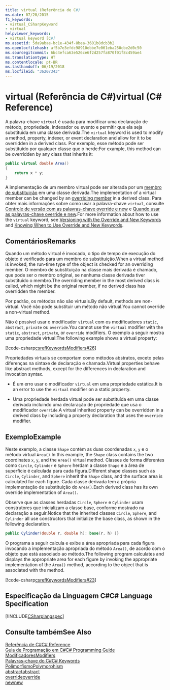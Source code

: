 ```yaml
---
title: virtual (Referência de C#)
ms.date: 07/20/2015
f1_keywords:
- virtual_CSharpKeyword
- virtual
helpviewer_keywords:
- virtual keyword [C#]
ms.assetid: 5da9abae-bc1e-434f-8bea-3601b8dcb3b2
ms.openlocfilehash: af5b7e3efdc98910ebbe7e061eba250cbe2d0c50
ms.sourcegitcommit: 6bc4efca63e526ce6f2d257fa870f01f8c459ae4
ms.translationtype: HT
ms.contentlocale: pt-BR
ms.lasthandoff: 06/19/2018
ms.locfileid: "36207343"
---
```

# <a name="virtual-c-reference"></a><span data-ttu-id="358ef-102">virtual (Referência de C#)</span><span class="sxs-lookup"><span data-stu-id="358ef-102">virtual (C# Reference)</span></span>
<span data-ttu-id="358ef-103">A palavra-chave `virtual` é usada para modificar uma declaração de método, propriedade, indexador ou evento e permitir que ela seja substituída em uma classe derivada.</span><span class="sxs-lookup"><span data-stu-id="358ef-103">The `virtual` keyword is used to modify a method, property, indexer, or event declaration and allow for it to be overridden in a derived class.</span></span> <span data-ttu-id="358ef-104">Por exemplo, esse método pode ser substituído por qualquer classe que o herde:</span><span class="sxs-lookup"><span data-stu-id="358ef-104">For example, this method can be overridden by any class that inherits it:</span></span>  
  
```csharp  
public virtual double Area()   
{  
    return x * y;  
}  
```  
  
 <span data-ttu-id="358ef-105">A implementação de um membro virtual pode ser alterada por um [membro de substituição](../../../csharp/language-reference/keywords/override.md) em uma classe derivada.</span><span class="sxs-lookup"><span data-stu-id="358ef-105">The implementation of a virtual member can be changed by an [overriding member](../../../csharp/language-reference/keywords/override.md) in a derived class.</span></span> <span data-ttu-id="358ef-106">Para obter mais informações sobre como usar a palavra-chave `virtual`, consulte [Controle de versão com as palavras-chave override e new](../../../csharp/programming-guide/classes-and-structs/versioning-with-the-override-and-new-keywords.md) e [Quando usar as palavras-chave override e new](../../../csharp/programming-guide/classes-and-structs/knowing-when-to-use-override-and-new-keywords.md).</span><span class="sxs-lookup"><span data-stu-id="358ef-106">For more information about how to use the `virtual` keyword, see [Versioning with the Override and New Keywords](../../../csharp/programming-guide/classes-and-structs/versioning-with-the-override-and-new-keywords.md) and [Knowing When to Use Override and New Keywords](../../../csharp/programming-guide/classes-and-structs/knowing-when-to-use-override-and-new-keywords.md).</span></span>  
  
## <a name="remarks"></a><span data-ttu-id="358ef-107">Comentários</span><span class="sxs-lookup"><span data-stu-id="358ef-107">Remarks</span></span>  
 <span data-ttu-id="358ef-108">Quando um método virtual é invocado, o tipo de tempo de execução do objeto é verificado para um membro de substituição.</span><span class="sxs-lookup"><span data-stu-id="358ef-108">When a virtual method is invoked, the run-time type of the object is checked for an overriding member.</span></span> <span data-ttu-id="358ef-109">O membro de substituição na classe mais derivada é chamado, que pode ser o membro original, se nenhuma classe derivada tiver substituído o membro.</span><span class="sxs-lookup"><span data-stu-id="358ef-109">The overriding member in the most derived class is called, which might be the original member, if no derived class has overridden the member.</span></span>  
  
 <span data-ttu-id="358ef-110">Por padrão, os métodos não são virtuais.</span><span class="sxs-lookup"><span data-stu-id="358ef-110">By default, methods are non-virtual.</span></span> <span data-ttu-id="358ef-111">Você não pode substituir um método não virtual.</span><span class="sxs-lookup"><span data-stu-id="358ef-111">You cannot override a non-virtual method.</span></span>  
  
 <span data-ttu-id="358ef-112">Não é possível usar o modificador `virtual` com os modificadores `static`, `abstract`, `private` ou `override`.</span><span class="sxs-lookup"><span data-stu-id="358ef-112">You cannot use the `virtual` modifier with the `static`, `abstract`, `private`, or `override` modifiers.</span></span> <span data-ttu-id="358ef-113">O exemplo a seguir mostra uma propriedade virtual:</span><span class="sxs-lookup"><span data-stu-id="358ef-113">The following example shows a virtual property:</span></span>  
  
 [!code-csharp[csrefKeywordsModifiers#26](../../../csharp/language-reference/keywords/codesnippet/CSharp/virtual_1.cs)]  
  
 <span data-ttu-id="358ef-114">Propriedades virtuais se comportam como métodos abstratos, exceto pelas diferenças na sintaxe de declaração e chamada.</span><span class="sxs-lookup"><span data-stu-id="358ef-114">Virtual properties behave like abstract methods, except for the differences in declaration and invocation syntax.</span></span>  
  
-   <span data-ttu-id="358ef-115">É um erro usar o modificador `virtual` em uma propriedade estática.</span><span class="sxs-lookup"><span data-stu-id="358ef-115">It is an error to use the `virtual` modifier on a static property.</span></span>  
  
-   <span data-ttu-id="358ef-116">Uma propriedade herdada virtual pode ser substituída em uma classe derivada incluindo uma declaração de propriedade que usa o modificador `override`.</span><span class="sxs-lookup"><span data-stu-id="358ef-116">A virtual inherited property can be overridden in a derived class by including a property declaration that uses the `override` modifier.</span></span>  
  
## <a name="example"></a><span data-ttu-id="358ef-117">Exemplo</span><span class="sxs-lookup"><span data-stu-id="358ef-117">Example</span></span>  
 <span data-ttu-id="358ef-118">Neste exemplo, a classe `Shape` contém as duas coordenadas `x`, `y` e o método virtual `Area()`.</span><span class="sxs-lookup"><span data-stu-id="358ef-118">In this example, the `Shape` class contains the two coordinates `x`, `y`, and the `Area()` virtual method.</span></span> <span data-ttu-id="358ef-119">Classes de forma diferentes como `Circle`, `Cylinder` e `Sphere` herdam a classe `Shape` e a área de superfície é calculada para cada figura.</span><span class="sxs-lookup"><span data-stu-id="358ef-119">Different shape classes such as `Circle`, `Cylinder`, and `Sphere` inherit the `Shape` class, and the surface area is calculated for each figure.</span></span> <span data-ttu-id="358ef-120">Cada classe derivada tem a própria implementação de substituição do `Area()`.</span><span class="sxs-lookup"><span data-stu-id="358ef-120">Each derived class has its own override implementation of `Area()`.</span></span>  
  
 <span data-ttu-id="358ef-121">Observe que as classes herdadas `Circle`, `Sphere` e `Cylinder` usam construtores que inicializam a classe base, conforme mostrado na declaração a seguir.</span><span class="sxs-lookup"><span data-stu-id="358ef-121">Notice that the inherited classes `Circle`, `Sphere`, and `Cylinder` all use constructors that initialize the base class, as shown in the following declaration.</span></span>  
  
```csharp  
public Cylinder(double r, double h): base(r, h) {}  
```  
  
 <span data-ttu-id="358ef-122">O programa a seguir calcula e exibe a área apropriada para cada figura invocando a implementação apropriada do método `Area()`, de acordo com o objeto que está associado ao método.</span><span class="sxs-lookup"><span data-stu-id="358ef-122">The following program calculates and displays the appropriate area for each figure by invoking the appropriate implementation of the `Area()` method, according to the object that is associated with the method.</span></span>  
  
 [!code-csharp[csrefKeywordsModifiers#23](../../../csharp/language-reference/keywords/codesnippet/CSharp/virtual_2.cs)]  
  
## <a name="c-language-specification"></a><span data-ttu-id="358ef-123">Especificação da Linguagem C#</span><span class="sxs-lookup"><span data-stu-id="358ef-123">C# Language Specification</span></span>  
 [!INCLUDE[CSharplangspec](~/includes/csharplangspec-md.md)]  
  
## <a name="see-also"></a><span data-ttu-id="358ef-124">Consulte também</span><span class="sxs-lookup"><span data-stu-id="358ef-124">See Also</span></span>  
 [<span data-ttu-id="358ef-125">Referência de C#</span><span class="sxs-lookup"><span data-stu-id="358ef-125">C# Reference</span></span>](../../../csharp/language-reference/index.md)  
 [<span data-ttu-id="358ef-126">Guia de Programação em C#</span><span class="sxs-lookup"><span data-stu-id="358ef-126">C# Programming Guide</span></span>](../../../csharp/programming-guide/index.md)  
 [<span data-ttu-id="358ef-127">Modificadores</span><span class="sxs-lookup"><span data-stu-id="358ef-127">Modifiers</span></span>](../../../csharp/language-reference/keywords/modifiers.md)  
 [<span data-ttu-id="358ef-128">Palavras-chave do C#</span><span class="sxs-lookup"><span data-stu-id="358ef-128">C# Keywords</span></span>](../../../csharp/language-reference/keywords/index.md)  
 [<span data-ttu-id="358ef-129">Polimorfismo</span><span class="sxs-lookup"><span data-stu-id="358ef-129">Polymorphism</span></span>](../../../csharp/programming-guide/classes-and-structs/polymorphism.md)  
 [<span data-ttu-id="358ef-130">abstract</span><span class="sxs-lookup"><span data-stu-id="358ef-130">abstract</span></span>](../../../csharp/language-reference/keywords/abstract.md)  
 [<span data-ttu-id="358ef-131">override</span><span class="sxs-lookup"><span data-stu-id="358ef-131">override</span></span>](../../../csharp/language-reference/keywords/override.md)  
 [<span data-ttu-id="358ef-132">new</span><span class="sxs-lookup"><span data-stu-id="358ef-132">new</span></span>](../../../csharp/language-reference/keywords/new.md)
